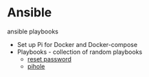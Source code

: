 # Ansible
ansible playbooks

- Set up Pi for Docker and Docker-compose
- Playbooks - collection of random playbooks
    - [reset password](./playbooks/reset_password/)
    - [pihole](./playbooks/pihole/)

